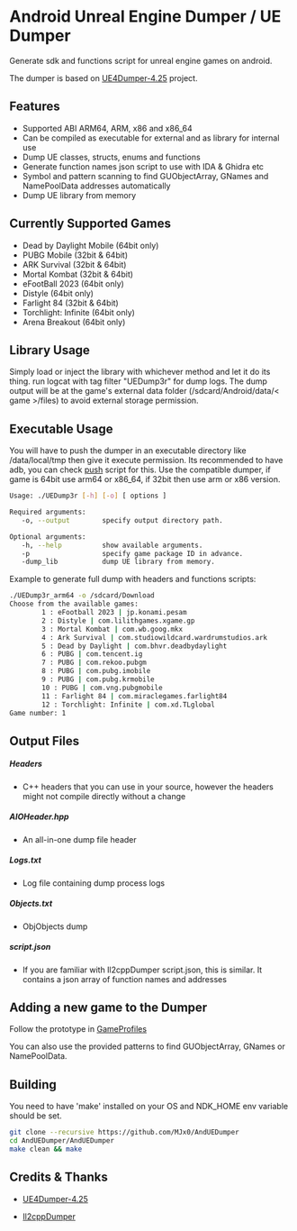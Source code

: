 # Android Unreal Engine Dumper / UE Dumper

Generate sdk and functions script for unreal engine games on android.

The dumper is based on [UE4Dumper-4.25](https://github.com/guttir14/UnrealDumper-4.25)
project.

## Features

* Supported ABI ARM64, ARM, x86 and x86_64
* Can be compiled as executable for external and as library for internal use
* Dump UE classes, structs, enums and functions
* Generate function names json script to use with IDA & Ghidra etc
* Symbol and pattern scanning to find GUObjectArray, GNames and NamePoolData addresses automatically
* Dump UE library from memory

## Currently Supported Games

* Dead by Daylight Mobile (64bit only)
* PUBG Mobile (32bit & 64bit)
* ARK Survival (32bit & 64bit)
* Mortal Kombat (32bit & 64bit)
* eFootBall 2023 (64bit only)
* Distyle (64bit only)
* Farlight 84 (32bit & 64bit)
* Torchlight: Infinite (64bit only)
* Arena Breakout (64bit only)

## Library Usage

Simply load or inject the library with whichever method and let it do its thing.
run logcat with tag filter "UEDump3r" for dump logs.
The dump output will be at the game's external data folder (/sdcard/Android/data/< game >/files) to avoid external storage permission.

## Executable Usage

You will have to push the dumper in an executable directory like /data/local/tmp then give it execute permission. Its recommended to have adb, you can check [push](AndUEDumper/push.bat) script for this.
Use the compatible dumper, if game is 64bit use arm64 or x86_64, if 32bit then use arm or x86 version.

```bash
Usage: ./UEDump3r [-h] [-o] [ options ]

Required arguments:
   -o, --output        specify output directory path.

Optional arguments:
   -h, --help          show available arguments.
   -p                  specify game package ID in advance.
   -dump_lib           dump UE library from memory.
```

Example to generate full dump with headers and functions scripts:

```bash
./UEDump3r_arm64 -o /sdcard/Download
Choose from the available games:
        1 : eFootball 2023 | jp.konami.pesam
        2 : Distyle | com.lilithgames.xgame.gp
        3 : Mortal Kombat | com.wb.goog.mkx
        4 : Ark Survival | com.studiowildcard.wardrumstudios.ark
        5 : Dead by Daylight | com.bhvr.deadbydaylight
        6 : PUBG | com.tencent.ig
        7 : PUBG | com.rekoo.pubgm
        8 : PUBG | com.pubg.imobile
        9 : PUBG | com.pubg.krmobile
        10 : PUBG | com.vng.pubgmobile
        11 : Farlight 84 | com.miraclegames.farlight84
        12 : Torchlight: Infinite | com.xd.TLglobal
Game number: 1
```

## Output Files

##### Headers

* C++ headers that you can use in your source, however the headers might not compile directly without a change

##### AIOHeader.hpp

* An all-in-one dump file header

##### Logs.txt

* Log file containing dump process logs

##### Objects.txt

* ObjObjects dump

##### script.json

* If you are familiar with Il2cppDumper script.json, this is similar. It contains a json array of function names and addresses

## Adding a new game to the Dumper

Follow the prototype in [GameProfiles](AndUEDumper/src/Core/GameProfiles)

You can also use the provided patterns to find GUObjectArray, GNames or NamePoolData.

## Building

You need to have 'make' installed on your OS and NDK_HOME env variable should be set.

```bash
git clone --recursive https://github.com/MJx0/AndUEDumper
cd AndUEDumper/AndUEDumper
make clean && make
```

## Credits & Thanks

* [UE4Dumper-4.25](https://github.com/guttir14/UnrealDumper-4.25)

* [Il2cppDumper](https://github.com/Perfare/Il2CppDumper/blob/master/README.md)
